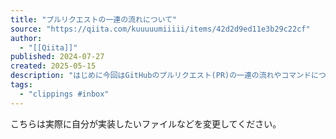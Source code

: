 ```yaml
---
title: "プルリクエストの一連の流れについて"
source: "https://qiita.com/kuuuuumiiiii/items/42d2d9ed11e3b29c22cf"
author:
  - "[[Qiita]]"
published: 2024-07-27
created: 2025-05-15
description: "はじめに今回はGitHubのプルリクエスト(PR)の一連の流れやコマンドについてやったので、わかりやすいようにまとめていきたいと思います。プルリクエストとは自分の変更したコードをリポジトリに取…"
tags:
  - "clippings #inbox"
---
```

こちらは実際に自分が実装したいファイルなどを変更してください。
